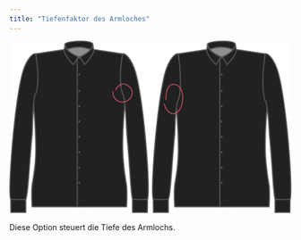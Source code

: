 ```yaml
---
title: "Tiefenfaktor des Armloches"
---
```


![Tiefenfaktor des Armloches](./armholedepthfactor.svg)

Diese Option steuert die Tiefe des Armlochs.




